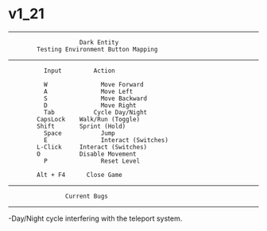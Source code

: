 # v1_21

******************************************************
		                Dark Entity
	        Testing Environment Button Mapping
******************************************************

	          Input		    Action

	          W 		      Move Forward
	          A 		      Move Left
	          S 		      Move Backward
	          D 		      Move Right
	          Tab 		    Cycle Day/Night
            CapsLock    Walk/Run (Toggle)
            Shift       Sprint (Hold)
	          Space 		  Jump
	          E  		      Interact (Switches)
            L-Click     Interact (Switches)
            O           Disable Movement
	          P  		      Reset Level
            
            Alt + F4	  Close Game
            
            
            
******************************************************
	                Current Bugs
******************************************************

-Day/Night cycle interfering with the teleport system.
